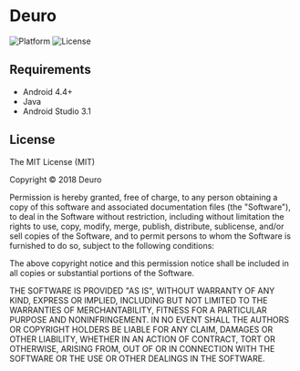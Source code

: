# Deuro

![Platform](http://img.shields.io/badge/platform-Android-blue.svg?style=flat)
![License](http://img.shields.io/badge/license-MIT-green.svg?style=flat)

## Requirements

- Android 4.4+
- Java
- Android Studio 3.1

## License

  The MIT License (MIT)

  Copyright © 2018 Deuro

  Permission is hereby granted, free of charge, to any person obtaining a copy
  of this software and associated documentation files (the "Software"), to deal
  in the Software without restriction, including without limitation the rights
  to use, copy, modify, merge, publish, distribute, sublicense, and/or sell
  copies of the Software, and to permit persons to whom the Software is
  furnished to do so, subject to the following conditions:

  The above copyright notice and this permission notice shall be included in
  all copies or substantial portions of the Software.

  THE SOFTWARE IS PROVIDED "AS IS", WITHOUT WARRANTY OF ANY KIND, EXPRESS OR
  IMPLIED, INCLUDING BUT NOT LIMITED TO THE WARRANTIES OF MERCHANTABILITY,
  FITNESS FOR A PARTICULAR PURPOSE AND NONINFRINGEMENT. IN NO EVENT SHALL THE
  AUTHORS OR COPYRIGHT HOLDERS BE LIABLE FOR ANY CLAIM, DAMAGES OR OTHER
  LIABILITY, WHETHER IN AN ACTION OF CONTRACT, TORT OR OTHERWISE, ARISING FROM,
  OUT OF OR IN CONNECTION WITH THE SOFTWARE OR THE USE OR OTHER DEALINGS IN
  THE SOFTWARE.
